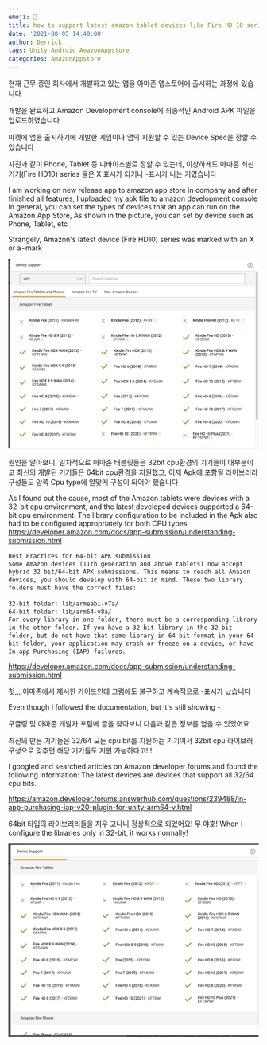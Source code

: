 ```yaml
---
emoji: 📱
title: how to support latest amazon tablet devices like Fire HD 10 series 
date: '2021-08-05 14:40:00'
author: Derrick
tags: Unity Android AmazonAppstore
categories: AmazonAppstore 
---
```

 

현재 근무 중인 회사에서 개발하고 있는 앱을 아마존 앱스토어에 출시하는 과정에 있습니다

개발을 완료하고 Amazon Development console에 최종적인 Android APK 파일을 업로드하였습니다

마켓에 앱을 출시하기에 개발한 게임이나 앱의 지원할 수 있는 Device Spec을 정할 수 있습니다

사진과 같이 Phone, Tablet 등 디바이스별로 정할 수 있는데, 이상하게도 아마존 최신 기기(Fire HD10) series 들은 X 표시가 되거나 -표시가 나는 거였습니다


I am working on new release app to amazon app store in company and after finished all features, I uploaded my apk file to amazon development console
In general, you can set the types of devices that an app can run on the Amazon App Store, As shown in the picture, you can set by device such as Phone, Tablet, etc

Strangely, Amazon's latest device (Fire HD10) series was marked with an X or a - mark


![](2.png)




원인을 알아보니, 일차적으로 아마존 태블릿들은 32bit cpu환경의 기기들이 대부분이고 최신의 개발된 기기들은 64bit cpu환경을 지원했고, 이제 Apk에 포함될 라이브러리 구성들도 양쪽 Cpu type에 알맞게 구성이 되어야 했습니다

As I found out the cause, most of the Amazon tablets were devices with a 32-bit cpu environment, and the latest developed devices supported a 64-bit cpu environment. The library configuration to be included in the Apk also had to be configured appropriately for both CPU types
https://developer.amazon.com/docs/app-submission/understanding-submission.html

 
>>
	Best Practices for 64-bit APK submission
	Some Amazon devices (11th generation and above tablets) now accept hybrid 32 bit/64-bit APK submissions. This means to reach all Amazon devices, you should develop with 64-bit in mind. These two library folders must have the correct files:

	32-bit folder: lib/armeabi-v7a/
	64-bit folder: lib/arm64-v8a/
	For every library in one folder, there must be a corresponding library in the other folder. If you have a 32-bit library in the 32-bit folder, but do not have that same library in 64-bit format in your 64-bit folder, your application may crash or freeze on a device, or have In-app Purchasing (IAP) failures. 


 >>

 https://developer.amazon.com/docs/app-submission/understanding-submission.html


헛,,, 아마존에서 제시한 가이드인데 그럼에도 불구하고 계속적으로 -표시가 났습니다

Even though I followed the documentation, but it's still showing -

 

구글링 및 아마존 개발자 포럼에 글을 찾아보니 다음과 같은 정보를 얻을 수 있었어요

최신의 만든 기기들은 32/64 모든 cpu bit를 지원하는 기기여서 32bit cpu 라이브러 구성으로 맞추면 해당 기기들도 지원 가능하다고!!!

I googled and searched articles on Amazon developer forums and found the following information: The latest devices are devices that support all 32/64 cpu bits.
 

https://amazon.developer.forums.answerhub.com/questions/239488/in-app-purchasing-iap-v20-plugin-for-unity-arm64-v.html


[](3.png)
 

64bit 타입의 라이브러리들을 지우 고나니 정상적으로 되었어요! 무 야호!
When I configure the libraries only in 32-bit, it works normally!
 
![](1.png)






